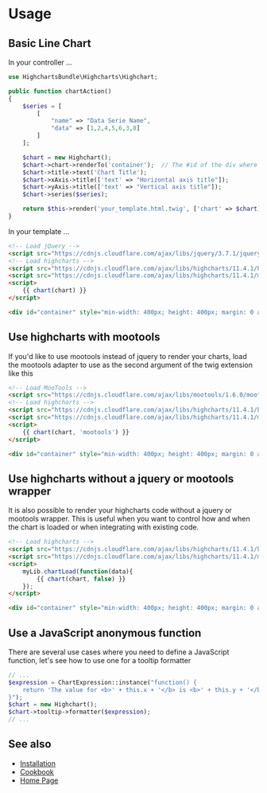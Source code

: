 # Usage

## Basic Line Chart

In your controller ...

```php
use HighchartsBundle\Highcharts\Highchart;

public function chartAction()
{
    $series = [
        [
            "name" => "Data Serie Name",
            "data" => [1,2,4,5,6,3,8]
        ]
    ];

    $chart = new Highchart();
    $chart->chart->renderTo('container');  // The #id of the div where to render the chart
    $chart->title->text('Chart Title');
    $chart->xAxis->title(['text' => "Horizontal axis title"]);
    $chart->yAxis->title(['text' => "Vertical axis title"]);
    $chart->series($series);

    return $this->render('your_template.html.twig', ['chart' => $chart]);
}
```

In your template ...

```html
<!-- Load jQuery -->
<script src="https://cdnjs.cloudflare.com/ajax/libs/jquery/3.7.1/jquery.js"></script>
<!-- Load highcharts -->
<script src="https://cdnjs.cloudflare.com/ajax/libs/highcharts/11.4.1/highcharts.js"></script>
<script src="https://cdnjs.cloudflare.com/ajax/libs/highcharts/11.4.1/modules/exporting.min.js"></script>
<script>
    {{ chart(chart) }}
</script>

<div id="container" style="min-width: 400px; height: 400px; margin: 0 auto"></div>
```

## Use highcharts with mootools

If you'd like to use mootools instead of jquery to render your charts, load the
mootools adapter to use as the second argument of the twig extension like
this

```html
<!-- Load MooTools -->
<script src="https://cdnjs.cloudflare.com/ajax/libs/mootools/1.6.0/mootools-core.js"></script>
<!-- Load highcharts -->
<script src="https://cdnjs.cloudflare.com/ajax/libs/highcharts/11.4.1/highcharts.js"></script>
<script src="https://cdnjs.cloudflare.com/ajax/libs/highcharts/11.4.1/modules/exporting.min.js"></script>
<script>
    {{ chart(chart, 'mootools') }}
</script>

<div id="container" style="min-width: 400px; height: 400px; margin: 0 auto"></div>
```

## Use highcharts without a jquery or mootools wrapper

It is also possible to render your highcharts code without a jquery or mootools
wrapper. This is useful when you want to control how and when the chart is
loaded or when integrating with existing code.

```html
<!-- Load highcharts -->
<script src="https://cdnjs.cloudflare.com/ajax/libs/highcharts/11.4.1/highcharts.js"></script>
<script src="https://cdnjs.cloudflare.com/ajax/libs/highcharts/11.4.1/modules/exporting.min.js"></script>
<script>
    myLib.chartLoad(function(data){
        {{ chart(chart, false) }}
    });
</script>

<div id="container" style="min-width: 400px; height: 400px; margin: 0 auto"></div>
```

## Use a JavaScript anonymous function

There are several use cases where you need to define a JavaScript function,
let's see how to use one for a tooltip formatter

```php
// ...
$expression = ChartExpression::instance("function() {
    return 'The value for <b>' + this.x + '</b> is <b>' + this.y + '</b>';
}");
$chart = new Highchart();
$chart->tooltip->formatter($expression);
// ...
```

## See also

- [Installation](installation.md)
- [Cookbook](cookbook.md)
- [Home Page](../README.md)
